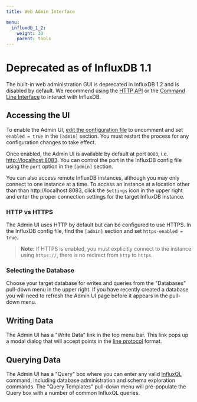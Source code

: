 ```yaml
---
title: Web Admin Interface

menu:
  influxdb_1_2:
    weight: 30
    parent: tools
---
```


# Deprecated as of InfluxDB 1.1

The built-in web administration GUI is deprecated in InfluxDB 1.2 and is disabled by default. We recommend using the [HTTP API](/influxdb/v1.2/tools/api/) or the [Command Line Interface](/influxdb/v1.2/tools/shell/) to interact with InfluxDB.

## Accessing the UI

To enable the Admin UI, [edit the configuration file](/influxdb/v1.2/administration/config/#enabled-false) to uncomment and set `enabled = true` in the `[admin]` section.
You must restart the process for any configuration changes to take effect.

Once enabled, the Admin UI is available by default at port `8083`, i.e. [http://localhost:8083](http://localhost:8083).
You can control the port in the InfluxDB config file using the `port` option in the `[admin]` section.

You can also access remote InfluxDB instances, although you may only connect to one instance at a time.
To access an instance at a location other than than http://localhost:8083, click the `Settings` icon in the upper right and enter the proper connection settings for the target InfluxDB instance.

### HTTP vs HTTPS

The Admin UI uses HTTP by default but can be configured to use HTTPS.
In the InfluxDB config file, find the `[admin]` section and set `https-enabled = true`.

> **Note:** If HTTPS is enabled, you must explicitly connect to the instance using `https://`, there is no redirect from `http` to `https`.

### Selecting the Database

Choose your target database for writes and queries from the "Databases" pull-down menu in the upper right.
If you have recently created a database you will need to refresh the Admin UI page before it appears in the pull-down menu.

## Writing Data

The Admin UI has a "Write Data" link in the top menu bar.
This link pops up a modal dialog that will accept points in the [line protocol](/influxdb/v1.2/concepts/glossary/#line-protocol) format.

## Querying Data

The Admin UI has a "Query" box where you can enter any valid [InfluxQL](/influxdb/v1.2/query_language/spec/) command, including database administration and schema exploration commands.
The "Query Templates" pull-down menu will pre-populate the Query box with a number of common InfluxQL queries.

